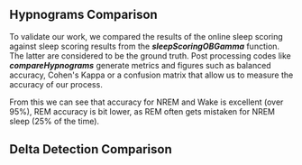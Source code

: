 ## Hypnograms Comparison 
To validate our work, we compared the results of the online sleep scoring against sleep scoring results from the **_sleepScoringOBGamma_** function. The latter are considered to be the ground truth. Post processing codes like **_compareHypnograms_** generate metrics and figures such as balanced accuracy, Cohen's Kappa or a confusion matrix that allow us to measure the accuracy of our process.

From this we can see that accuracy for NREM and Wake is excellent (over 95%), REM accuracy is bit lower, as REM often gets mistaken for NREM sleep (25% of the time).
## Delta Detection Comparison 
